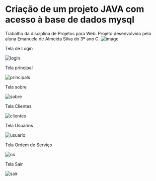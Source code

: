 # Criação de um projeto JAVA com acesso à base de dados mysql
Trabalho da disciplina de Projetos para Web. Projeto desenvolvido pela aluna Emanuela de Almeida Silva do 3º ano C.
![image](https://user-images.githubusercontent.com/64985077/130098660-315c0a25-2a17-4498-9819-abc2554a9779.png)

Tela de Login

![login](https://user-images.githubusercontent.com/64985077/145045200-b3d8f62c-d2dc-46ef-b5f7-8a0e5dbf6b09.png)

Tela principal

![principals](https://user-images.githubusercontent.com/64985077/145046256-ebb31492-00a7-4ab4-9ce7-6f41ee12e055.PNG)

Tela sobre

![sobre](https://user-images.githubusercontent.com/64985077/145045319-6b5a6c98-2e5f-465c-825c-5f44dce700a1.PNG)

Tela Clientes

![clientes](https://user-images.githubusercontent.com/64985077/145045361-e49e281e-67fe-4570-861b-bf3a5aa0f57d.PNG)

Tela Usuarios

![usuario](https://user-images.githubusercontent.com/64985077/145045392-75cd18ea-f63a-4e29-a53d-aaac34caa38a.PNG)

Tela Ordem de Serviço

![os](https://user-images.githubusercontent.com/64985077/145045437-2c15d368-5046-4376-871a-59202f6a40be.PNG)

Tela Sair

![sair](https://user-images.githubusercontent.com/64985077/145045521-fab964f8-e365-409c-94a3-3413c865e4d4.png)
